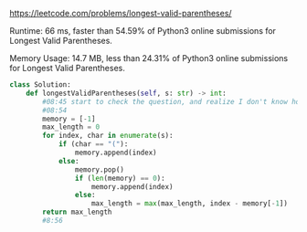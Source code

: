 https://leetcode.com/problems/longest-valid-parentheses/


Runtime: 66 ms, faster than 54.59% of Python3 online submissions for Longest Valid Parentheses.

Memory Usage: 14.7 MB, less than 24.31% of Python3 online submissions for Longest Valid Parentheses.


```python
class Solution:
    def longestValidParentheses(self, s: str) -> int:
        #08:45 start to check the question, and realize I don't know how to answer it, so I did a check on the discuss part
        #08:54
        memory = [-1]
        max_length = 0
        for index, char in enumerate(s):
            if (char == "("):
                memory.append(index)
            else:
                memory.pop()
                if (len(memory) == 0):
                    memory.append(index)
                else:
                    max_length = max(max_length, index - memory[-1])
        return max_length
        #8:56
```
